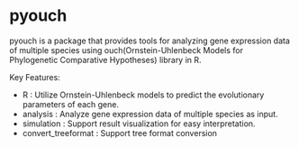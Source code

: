 # pyouch

pyouch is a package that provides tools for analyzing gene expression data of multiple species using ouch(Ornstein-Uhlenbeck Models for Phylogenetic Comparative Hypotheses) library in R.

Key Features:
- R : Utilize Ornstein-Uhlenbeck models to predict the evolutionary parameters of each gene. 
- analysis : Analyze gene expression data of multiple species as input.
- simulation : Support result visualization for easy interpretation.
- convert_treeformat : Support tree format conversion

